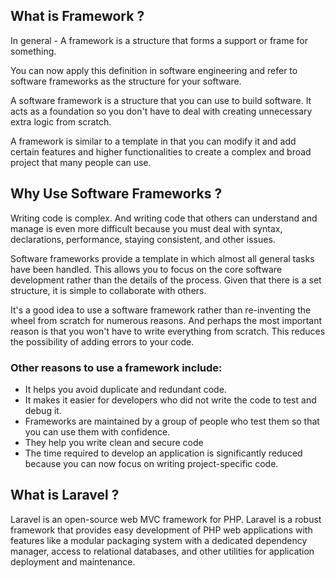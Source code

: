 ## What is Framework ?

In general - A framework is a structure that forms a support or frame for something.

You can now apply this definition in software engineering and refer to software frameworks as the structure for your software.

A software framework is a structure that you can use to build software. It acts as a foundation so you don't have to deal with creating unnecessary extra logic from scratch.

A framework is similar to a template in that you can modify it and add certain features and higher functionalities to create a complex and broad project that many people can use.

## Why Use Software Frameworks ?

Writing code is complex. And writing code that others can understand and manage is even more difficult because you must deal with syntax, declarations, performance, staying consistent, and other issues.

Software frameworks provide a template in which almost all general tasks have been handled. This allows you to focus on the core software development rather than the details of the process. Given that there is a set structure, it is simple to collaborate with others.

It's a good idea to use a software framework rather than re-inventing the wheel from scratch for numerous reasons. And perhaps the most important reason is that you won't have to write everything from scratch. This reduces the possibility of adding errors to your code.

### Other reasons to use a framework include:

+ It helps you avoid duplicate and redundant code.
+ It makes it easier for developers who did not write the code to test and debug it.
+  Frameworks are maintained by a group of people who test them so that you can use them with confidence.
+ They help you write clean and secure code
+ The time required to develop an application is significantly reduced because you can now focus on writing project-specific code.

## What is Laravel ?

Laravel is an open-source web MVC framework for PHP. Laravel is a robust framework that provides easy development of PHP web applications with features like a modular packaging system with a dedicated dependency manager, access to relational databases, and other utilities for application deployment and maintenance.
